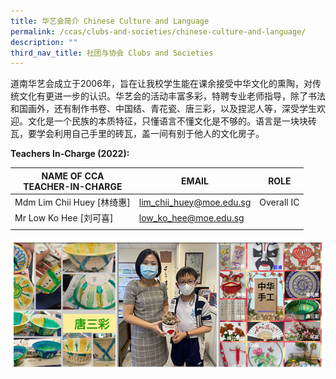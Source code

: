 ```yaml
---
title: 华艺会简介 Chinese Culture and Language
permalink: /ccas/clubs-and-societies/chinese-culture-and-language/
description: ""
third_nav_title: 社团与协会 Clubs and Societies
---
```


道南华艺会成立于2006年，旨在让我校学生能在课余接受中华文化的熏陶，对传统文化有更进一步的认识。华艺会的活动丰富多彩，特聘专业老师指导，除了书法和国画外，还有制作书卷、中国结、青花瓷、唐三彩，以及捏泥人等，深受学生欢迎。文化是一个民族的本质特征，只懂语言不懂文化是不够的。语言是一块块砖瓦，要学会利用自己手里的砖瓦，盖一间有别于他人的文化房子。

**Teachers In-Charge (2022):**

| NAME OF CCA<br>TEACHER-IN-CHARGE | EMAIL | ROLE |
|---|---|---|
| Mdm Lim Chii Huey [林绮惠] | lim_chii_huey@moe.edu.sg | Overall IC |
| Mr Low Ko Hee [刘可喜] | low_ko_hee@moe.edu.sg |  |
| | | 

![](/images/CCAs_%20chinesecultureandlanguage_2021.jpg)